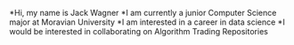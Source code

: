 *Hi, my name is Jack Wagner
*I am currently a junior Computer Science major at Moravian University
*I am interested in a career in data science 
*I would be interested in collaborating on Algorithm Trading Repositories

